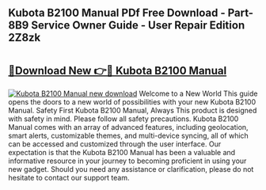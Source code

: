 ## Kubota B2100 Manual PDf Free Download - Part-8B9 Service Owner Guide - User Repair Edition 2Z8zk

# <h2><a href="http://bc90842.oget.top/?id=Kubota+B2100+Manual">🔗Download New 👉🔴 Kubota B2100 Manual</a></h2>

[![Kubota B2100 Manual new download](https://i.imgur.com/5g1atiW.png)](http://bc90842.oget.top/?id=Kubota+B2100+Manual)
Welcome to a New World This guide opens the doors to a new world of possibilities with your new Kubota B2100 Manual. Safety First Kubota B2100 Manual, Always This product is designed with safety in mind. Please follow all safety precautions. Kubota B2100 Manual comes with an array of advanced features, including geolocation, smart alerts, customizable themes, and multi-device syncing, all of which can be accessed and customized through the user interface. Our expectation is that the Kubota B2100 Manual has been a valuable and informative resource in your journey to becoming proficient in using your new gadget. Should you need any assistance or clarification, please do not hesitate to contact our support team.
